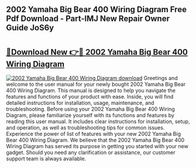 ## 2002 Yamaha Big Bear 400 Wiring Diagram Free Pdf Download - Part-lMJ New Repair Owner Guide JoS6y

# <h2><a href="http://dflr1qo.blite.top/?on=2002+Yamaha+Big+Bear+400+Wiring+Diagram">🔗Download New 👉🔴 2002 Yamaha Big Bear 400 Wiring Diagram</a></h2>

[![2002 Yamaha Big Bear 400 Wiring Diagram download](https://i.imgur.com/lujVjoI.png)](http://dflr1qo.blite.top/?on=2002+Yamaha+Big+Bear+400+Wiring+Diagram)
Greetings and welcome to the user manual for your newly bought 2002 Yamaha Big Bear 400 Wiring Diagram. This manual is designed to help you navigate the features and functions of your product with ease. Inside, you will find detailed instructions for installation, usage, maintenance, and troubleshooting. Before using your 2002 Yamaha Big Bear 400 Wiring Diagram, please familiarize yourself with its functions and features by reading this user manual. It includes clear instructions for installation, setup, and operation, as well as troubleshooting tips for common issues. Experience the power of list of features with your new 2002 Yamaha Big Bear 400 Wiring Diagram. We believe that the 2002 Yamaha Big Bear 400 Wiring Diagram has served its purpose in getting you started with your new gadget. Should you need any clarification or assistance, our customer support team is always available.
